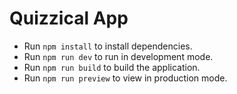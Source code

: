 # Quizzical App

- Run `npm install` to install dependencies.
- Run `npm run dev` to run in development mode.
- Run `npm run build` to build the application.
- Run `npm run preview` to view in production mode.
